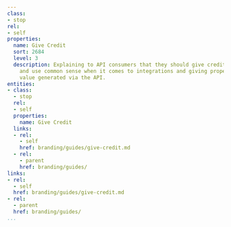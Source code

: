 ```yaml
---
class:
- stop
rel:
- self
properties:
  name: Give Credit
  sort: 2684
  level: 3
  description: Explaining to API consumers that they should give credit where appropriate,
    and use common sense when it comes to integrations and giving proper credit to
    value generated via the API.
entities:
- class:
  - stop
  rel:
  - self
  properties:
    name: Give Credit
  links:
  - rel:
    - self
    href: branding/guides/give-credit.md
  - rel:
    - parent
    href: branding/guides/
links:
- rel:
  - self
  href: branding/guides/give-credit.md
- rel:
  - parent
  href: branding/guides/
...
```

